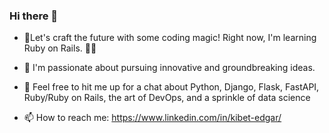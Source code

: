 ### Hi there 👋


- 🔭Let's craft the future with some coding magic! Right now, I'm learning Ruby on Rails. 🚀✨

- 👯 I'm passionate about pursuing innovative and groundbreaking ideas.
  
- 🌟 Feel free to hit me up for a chat about Python, Django, Flask, FastAPI, Ruby/Ruby on Rails, the art of DevOps, and a sprinkle of data science
- 📫 How to reach me: https://www.linkedin.com/in/kibet-edgar/
  
